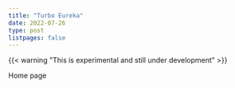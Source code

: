 ```yaml
---
title: "Turbo Eureka"
date: 2022-07-26
type: post
listpages: false
---
```


{{< warning "This is experimental and still under development" >}}

Home page